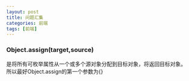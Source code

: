 ```yaml
---
layout: post
title: 问题汇集
categories: 前端
tags: [前端]
---
```


### Object.assign(target,source)
是将所有可枚举属性从一个或多个源对象分配到目标对象，将返回目标对象。  
所以最好Object.assign的第一个参数为{}
